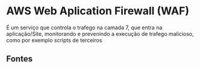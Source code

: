 # AWS Web Aplication Firewall (WAF)

É um serviço que controla o trafego na camada 7, que entra na aplicação/Site, monitorando e prevenindo a execução de trafego malicioso, como por exemplo scripts de terceiros

## Fontes